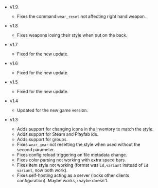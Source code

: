 - v1.9
  - Fixes the command `wear_reset` not affecting right hand weapon.

- v1.8
  - Fixes weapons losing their style when put on the back.

- v1.7
  - Fixed for the new update.

- v1.6
  - Fixed for the new update.

- v1.5
  - Fixed for the new update.

- v1.4
  - Updated for the new game version.

- v1.3
  - Adds support for changing icons in the inventory to match the style.
  - Adds support for Steam and Playfab ids.
  - Adds support for groups.
  - Fixes `wear_gear` not resetting the style when used without the second parameter.
  - Fixes config reload triggering on file metadata change.
  - Fixes color parsing not working with extra space bars.
  - Fixes item style not working (format was `id,variant` instead of `id variant`, now both work).
  - Fixes self-hosting acting as a server (locks other clients configuration). Maybe works, maybe doesn't.
